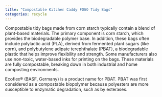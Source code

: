 ```yaml
---
title: "Compostable Kitchen Caddy FOGO Tidy Bags"
categories: recycle
---
```

Compostable tidy bags made from corn starch typically contain a blend of plant-based materials. The primary component is corn starch, which provides the biodegradable polymer base. In addition, these bags often include polylactic acid (PLA), derived from fermented plant sugars (like corn), and polybutylene adipate terephthalate (PBAT), a biodegradable plastic that helps improve flexibility and strength. Some manufacturers also use non-toxic, water-based inks for printing on the bags. These materials are fully compostable, breaking down in both industrial and home composting environments.

 Ecoflex® (BASF, Germany) is a product name for PBAT. PBAT was first considered as a compostable biopolymer because polyesters are more susceptible to enzymatic degradation, such as by esterases.